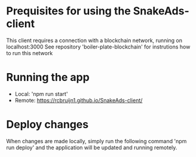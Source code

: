 # Prequisites for using the SnakeAds-client

This client requires a connection with a blockchain network, running on localhost:3000
See repository 'boiler-plate-blockchain' for instrutions how to run this network

# Running the app
- Local: 'npm run start'
- Remote: https://rcbruijn1.github.io/SnakeAds-client/

# Deploy changes
When changes are made locally, simply run the following command 'npm run deploy' and the application will be updated and running remotely.
